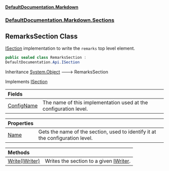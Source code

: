#### [DefaultDocumentation.Markdown](index.md 'index')
### [DefaultDocumentation.Markdown.Sections](index.md#DefaultDocumentation.Markdown.Sections 'DefaultDocumentation.Markdown.Sections')

## RemarksSection Class

[ISection](https://github.com/Doraku/DefaultDocumentation/blob/master/documentation/api/ISection.md 'DefaultDocumentation.Api.ISection') implementation to write the `remarks` top level element.

```csharp
public sealed class RemarksSection :
DefaultDocumentation.Api.ISection
```

Inheritance [System.Object](https://docs.microsoft.com/en-us/dotnet/api/System.Object 'System.Object') &#129106; RemarksSection

Implements [ISection](https://github.com/Doraku/DefaultDocumentation/blob/master/documentation/api/ISection.md 'DefaultDocumentation.Api.ISection')

| Fields | |
| :--- | :--- |
| [ConfigName](RemarksSection.ConfigName.md 'DefaultDocumentation.Markdown.Sections.RemarksSection.ConfigName') | The name of this implementation used at the configuration level. |

| Properties | |
| :--- | :--- |
| [Name](RemarksSection.Name.md 'DefaultDocumentation.Markdown.Sections.RemarksSection.Name') | Gets the name of the section, used to identify it at the configuration level. |

| Methods | |
| :--- | :--- |
| [Write(IWriter)](RemarksSection.Write(IWriter).md 'DefaultDocumentation.Markdown.Sections.RemarksSection.Write(DefaultDocumentation.Api.IWriter)') | Writes the section to a given [IWriter](https://github.com/Doraku/DefaultDocumentation/blob/master/documentation/api/IWriter.md 'DefaultDocumentation.Api.IWriter'). |

